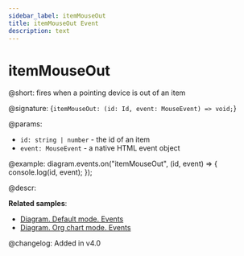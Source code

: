 ```yaml
---
sidebar_label: itemMouseOut
title: itemMouseOut Event
description: text
---
```


# itemMouseOut

@short: fires when a pointing device is out of an item

@signature: {`itemMouseOut: (id: Id, event: MouseEvent) => void;`}

@params:
- `id: string | number` - the id of an item
- `event: MouseEvent` - a native HTML event object

@example:
diagram.events.on("itemMouseOut", (id, event) => {
    console.log(id, event);
});

@descr:

**Related samples**:
- [Diagram. Default mode. Events](https://snippet.dhtmlx.com/7h2hgb3g)
- [Diagram. Org chart mode. Events](https://snippet.dhtmlx.com/l38pct7c)

@changelog:
Added in v4.0
